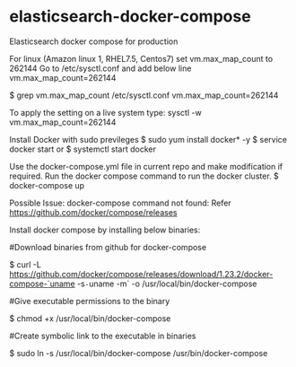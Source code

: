 # elasticsearch-docker-compose
Elasticsearch docker compose for production 

For linux (Amazon linux 1, RHEL7.5, Centos7) set vm.max_map_count to 262144
Go to /etc/sysctl.conf and add below line
vm.max_map_count=262144

$ grep vm.max_map_count /etc/sysctl.conf
vm.max_map_count=262144

To apply the setting on a live system type: sysctl -w vm.max_map_count=262144


Install Docker with sudo previleges
$ sudo yum install docker* -y
$ service docker start
or 
$ systemctl start docker

Use the docker-compose.yml file in current repo and make modification if required.
Run the docker compose command to run the docker cluster.
$ docker-compose up 


Possible Issue: docker-compose command not found: Refer https://github.com/docker/compose/releases

Install docker compose by installing below binaries:

#Download binaries from github for docker-compose

$ curl -L https://github.com/docker/compose/releases/download/1.23.2/docker-compose-`uname -s`-`uname -m` -o /usr/local/bin/docker-compose

#Give executable permissions to the binary

$ chmod +x /usr/local/bin/docker-compose

#Create symbolic link to the executable in binaries

$ sudo ln -s /usr/local/bin/docker-compose /usr/bin/docker-compose












